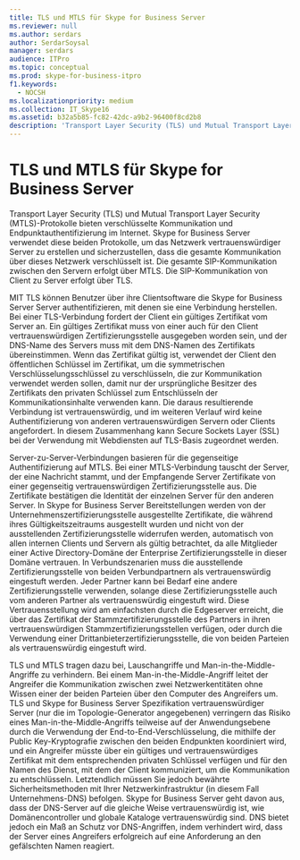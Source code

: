 ```yaml
---
title: TLS und MTLS für Skype for Business Server
ms.reviewer: null
ms.author: serdars
author: SerdarSoysal
manager: serdars
audience: ITPro
ms.topic: conceptual
ms.prod: skype-for-business-itpro
f1.keywords:
  - NOCSH
ms.localizationpriority: medium
ms.collection: IT_Skype16
ms.assetid: b32a5b85-fc82-42dc-a9b2-96400f8cd2b8
description: 'Transport Layer Security (TLS) und Mutual Transport Layer Security (MTLS)-Protokolle bieten verschlüsselte Kommunikation und Endpunktauthentifizierung im Internet. Skype for Business Server verwendet diese beiden Protokolle, um das Netzwerk vertrauenswürdiger Server zu erstellen und sicherzustellen, dass die gesamte Kommunikation über dieses Netzwerk verschlüsselt ist. Die gesamte SIP-Kommunikation zwischen den Servern erfolgt über MTLS. Die SIP-Kommunikation von Client zu Server erfolgt über TLS.'
---
```


# <a name="tls-and-mtls-for-skype-for-business-server"></a>TLS und MTLS für Skype for Business Server
 
Transport Layer Security (TLS) und Mutual Transport Layer Security (MTLS)-Protokolle bieten verschlüsselte Kommunikation und Endpunktauthentifizierung im Internet. Skype for Business Server verwendet diese beiden Protokolle, um das Netzwerk vertrauenswürdiger Server zu erstellen und sicherzustellen, dass die gesamte Kommunikation über dieses Netzwerk verschlüsselt ist. Die gesamte SIP-Kommunikation zwischen den Servern erfolgt über MTLS. Die SIP-Kommunikation von Client zu Server erfolgt über TLS.
  
MIT TLS können Benutzer über ihre Clientsoftware die Skype for Business Server Server authentifizieren, mit denen sie eine Verbindung herstellen. Bei einer TLS-Verbindung fordert der Client ein gültiges Zertifikat vom Server an. Ein gültiges Zertifikat muss von einer auch für den Client vertrauenswürdigen Zertifizierungsstelle ausgegeben worden sein, und der DNS-Name des Servers muss mit dem DNS-Namen des Zertifikats übereinstimmen. Wenn das Zertifikat gültig ist, verwendet der Client den öffentlichen Schlüssel im Zertifikat, um die symmetrischen Verschlüsselungsschlüssel zu verschlüsseln, die zur Kommunikation verwendet werden sollen, damit nur der ursprüngliche Besitzer des Zertifikats den privaten Schlüssel zum Entschlüsseln der Kommunikationsinhalte verwenden kann. Die daraus resultierende Verbindung ist vertrauenswürdig, und im weiteren Verlauf wird keine Authentifizierung von anderen vertrauenswürdigen Servern oder Clients angefordert. In diesem Zusammenhang kann Secure Sockets Layer (SSL) bei der Verwendung mit Webdiensten auf TLS-Basis zugeordnet werden.
  
Server-zu-Server-Verbindungen basieren für die gegenseitige Authentifizierung auf MTLS. Bei einer MTLS-Verbindung tauscht der Server, der eine Nachricht stammt, und der Empfangende Server Zertifikate von einer gegenseitig vertrauenswürdigen Zertifizierungsstelle aus. Die Zertifikate bestätigen die Identität der einzelnen Server für den anderen Server. In Skype for Business Server Bereitstellungen werden von der Unternehmenszertifizierungsstelle ausgestellte Zertifikate, die während ihres Gültigkeitszeitraums ausgestellt wurden und nicht von der ausstellenden Zertifizierungsstelle widerrufen werden, automatisch von allen internen Clients und Servern als gültig betrachtet, da alle Mitglieder einer Active Directory-Domäne der Enterprise Zertifizierungsstelle in dieser Domäne vertrauen. In Verbundszenarien muss die ausstellende Zertifizierungsstelle von beiden Verbundpartnern als vertrauenswürdig eingestuft werden. Jeder Partner kann bei Bedarf eine andere Zertifizierungsstelle verwenden, solange diese Zertifizierungsstelle auch vom anderen Partner als vertrauenswürdig eingestuft wird. Diese Vertrauensstellung wird am einfachsten durch die Edgeserver erreicht, die über das Zertifikat der Stammzertifizierungsstelle des Partners in ihren vertrauenswürdigen Stammzertifizierungsstellen verfügen, oder durch die Verwendung einer Drittanbieterzertifizierungsstelle, die von beiden Parteien als vertrauenswürdig eingestuft wird.
  
TLS und MTLS tragen dazu bei, Lauschangriffe und Man-in-the-Middle-Angriffe zu verhindern. Bei einem Man-in-the-Middle-Angriff leitet der Angreifer die Kommunikation zwischen zwei Netzwerkentitäten ohne Wissen einer der beiden Parteien über den Computer des Angreifers um. TLS und Skype for Business Server Spezifikation vertrauenswürdiger Server (nur die im Topologie-Generator angegebenen) verringern das Risiko eines Man-in-the-Middle-Angriffs teilweise auf der Anwendungsebene durch die Verwendung der End-to-End-Verschlüsselung, die mithilfe der Public Key-Kryptografie zwischen den beiden Endpunkten koordiniert wird, und ein Angreifer müsste über ein gültiges und vertrauenswürdiges Zertifikat mit dem entsprechenden privaten Schlüssel verfügen und für den Namen des  Dienst, mit dem der Client kommuniziert, um die Kommunikation zu entschlüsseln. Letztendlich müssen Sie jedoch bewährte Sicherheitsmethoden mit Ihrer Netzwerkinfrastruktur (in diesem Fall Unternehmens-DNS) befolgen. Skype for Business Server geht davon aus, dass der DNS-Server auf die gleiche Weise vertrauenswürdig ist, wie Domänencontroller und globale Kataloge vertrauenswürdig sind. DNS bietet jedoch ein Maß an Schutz vor DNS-Angriffen, indem verhindert wird, dass der Server eines Angreifers erfolgreich auf eine Anforderung an den gefälschten Namen reagiert.
  

